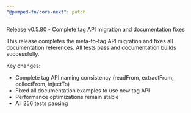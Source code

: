 ```yaml
---
"@pumped-fn/core-next": patch
---
```


Release v0.5.80 - Complete tag API migration and documentation fixes

This release completes the meta-to-tag API migration and fixes all documentation references. All tests pass and documentation builds successfully.

Key changes:
- Complete tag API naming consistency (readFrom, extractFrom, collectFrom, injectTo)
- Fixed all documentation examples to use new tag API
- Performance optimizations remain stable
- All 256 tests passing
